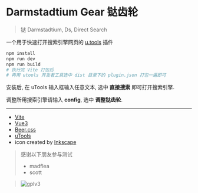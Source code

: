 # Darmstadtium Gear 𫟼齿轮

> 𫟼 Darmstadtium, Ds, Direct Search

一个用于快速打开搜索引擎网页的 [u.tools](https://u.tools/) 插件

```bash
npm install
npm run dev
npm run build
# 执行完 Vite 打包后
# 再用 utools 开发者工具选中 dist 目录下的 plugin.json 打包一遍即可
```

安装后, 在 uTools 输入框输入任意文本,
选中 **直接搜索** 即可打开搜索引擎.

调整所用搜索引擎请输入 **config**,
选中 **调整𫟼齿轮**.

----

* [Vite](https://cn.vitejs.dev/)
* [Vue3](https://cn.vuejs.org/)
* [Beer.css](https://www.beercss.com/)
* [uTools](https://u.tools/)
* icon created by [Inkscape](http://www.inkscape.org/)

> 感谢以下朋友参与测试
> * madflea
> * scott

> ![gplv3](https://www.gnu.org/graphics/gplv3-with-text-136x68.png)
